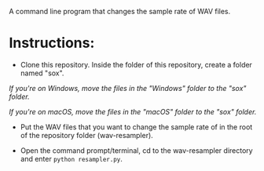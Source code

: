 A command line program that changes the sample rate of WAV files.
# Instructions:
- Clone this repository. Inside the folder of this repository, create a folder named "sox".

*If you're on Windows, move the files in the "Windows" folder to the "sox" folder.*

*If you're on macOS, move the files in the "macOS" folder to the "sox" folder.*

- Put the WAV files that you want to change the sample rate of in the root of the repository folder (wav-resampler).

- Open the command prompt/terminal, cd to the wav-resampler directory and enter `python resampler.py`.
